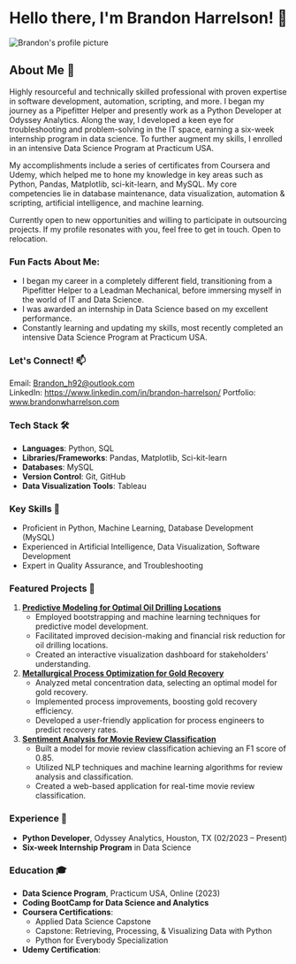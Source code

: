 # Hello there, I'm Brandon Harrelson! 👋

![Brandon's profile picture](https://avatars.githubusercontent.com/u/85964562?s=400&u=a1265f493d6f7be85d16214384c23cb233ab4334&v=4)

## About Me 📝
Highly resourceful and technically skilled professional with proven expertise in software development, automation, scripting, and more. I began my journey as a Pipefitter Helper and presently work as a Python Developer at Odyssey Analytics. Along the way, I developed a keen eye for troubleshooting and problem-solving in the IT space, earning a six-week internship program in data science. To further augment my skills, I enrolled in an intensive Data Science Program at Practicum USA.

My accomplishments include a series of certificates from Coursera and Udemy, which helped me to hone my knowledge in key areas such as Python, Pandas, Matplotlib, sci-kit-learn, and MySQL. My core competencies lie in database maintenance, data visualization, automation & scripting, artificial intelligence, and machine learning.

Currently open to new opportunities and willing to participate in outsourcing projects. If my profile resonates with you, feel free to get in touch. Open to relocation.

### Fun Facts About Me: 
* I began my career in a completely different field, transitioning from a Pipefitter Helper to a Leadman Mechanical, before immersing myself in the world of IT and Data Science. 
* I was awarded an internship in Data Science based on my excellent performance.
* Constantly learning and updating my skills, most recently completed an intensive Data Science Program at Practicum USA.


### Let's Connect! 📫
Email: Brandon_h92@outlook.com   
LinkedIn: https://www.linkedin.com/in/brandon-harrelson/ 
Portfolio: www.brandonwharrelson.com

### Tech Stack 🛠️
* **Languages**: Python, SQL
* **Libraries/Frameworks**: Pandas, Matplotlib, Sci-kit-learn
* **Databases**: MySQL
* **Version Control**: Git, GitHub
* **Data Visualization Tools**: Tableau

### Key Skills 💼
* Proficient in Python, Machine Learning, Database Development (MySQL)
* Experienced in Artificial Intelligence, Data Visualization, Software Development
* Expert in Quality Assurance, and Troubleshooting

### Featured Projects 🚀
1. [**Predictive Modeling for Optimal Oil Drilling Locations**](https://github.com/Nodnarb1192/Practicum/tree/main/Sprint%209.%20Machine%20Learning%20in%20Business)
   * Employed bootstrapping and machine learning techniques for predictive model development.
   * Facilitated improved decision-making and financial risk reduction for oil drilling locations.
   * Created an interactive visualization dashboard for stakeholders' understanding.
2. [**Metallurgical Process Optimization for Gold Recovery**](https://github.com/Nodnarb1192/Practicum/tree/main/Sprint%2010.%20Integrated%20Project%202)
   * Analyzed metal concentration data, selecting an optimal model for gold recovery.
   * Implemented process improvements, boosting gold recovery efficiency.
   * Developed a user-friendly application for process engineers to predict recovery rates.
3. [**Sentiment Analysis for Movie Review Classification**](https://github.com/Nodnarb1192/Practicum/tree/main/Sprint%2014.%20Machine%20Learning%20for%20Texts)
   * Built a model for movie review classification achieving an F1 score of 0.85.
   * Utilized NLP techniques and machine learning algorithms for review analysis and classification.
   * Created a web-based application for real-time movie review classification.

### Experience 🏢
* **Python Developer**, Odyssey Analytics, Houston, TX (02/2023 – Present)
* **Six-week Internship Program** in Data Science

### Education 🎓
* **Data Science Program**, Practicum USA, Online (2023)
* **Coding BootCamp for Data Science and Analytics**
* **Coursera Certifications**:
  * Applied Data Science Capstone
  * Capstone: Retrieving, Processing, & Visualizing Data with Python
  * Python for Everybody Specialization
* **Udemy Certification**:
